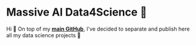 # Massive AI Data4Science 🤖

Hi 👋 On top of my **[main GitHub](https://github.com/pH-7)**, I've decided to separate and publish here all my data science projects 🤖
